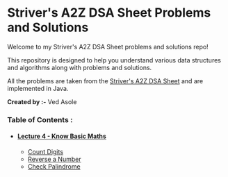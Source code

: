 # Striver's A2Z DSA Sheet Problems and Solutions

Welcome to my Striver's A2Z DSA Sheet problems and solutions repo!

This repository is designed to help you understand various data structures and algorithms along with problems and solutions. 

All the problems are taken from the [Striver's A2Z DSA Sheet](https://takeuforward.org/strivers-a2z-dsa-course/strivers-a2z-dsa-course-sheet-2) and are implemented in Java.

**Created by :-**
Ved Asole

### Table of Contents :
- #### [Lecture 4 - Know Basic Maths](src/lecture4_basicMaths)
  - [Count Digits](src/lecture4_basicMaths/countDigits)
  - [Reverse a Number](src/lecture4_basicMaths/reverseANumber)
  - [Check Palindrome](src/lecture4_basicMaths/checkPalindrome)